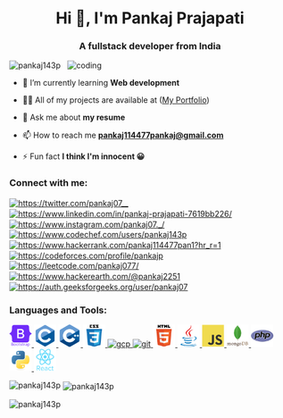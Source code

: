 <h1 align="center">Hi 👋, I'm Pankaj Prajapati</h1>
<h3 align="center">A fullstack developer from India</h3>
<img align="right" alt="coding" width="400" src="https://media.giphy.com/media/u2pmTWUi0MXjyrMaVj/giphy.gif"

<p align="left"> <img src="https://komarev.com/ghpvc/?username=pankaj143p&label=Profile%20views&color=0e75b6&style=flat" alt="pankaj143p" /> </p>

<!-- <p align="left"> <a href="https://twitter.com/https://twitter.com/pankaj07__" target="blank"><img src="https://img.shields.io/twitter/follow/https://twitter.com/pankaj07__?logo=twitter&style=for-the-badge" alt="https://twitter.com/pankaj07__" /></a> </p> -->

- 🌱 I’m currently learning **Web development**

- 👨‍💻 All of my projects are available at ([My Portfolio](https:pankaj07.me/))

- 💬 Ask me about **my resume**

- 📫 How to reach me **pankaj114477pankaj@gmail.com**

- ⚡ Fun fact **I think I'm innocent 😀**

<h3 align="left">Connect with me:</h3>
<p align="left">
<a href="https://twitter.com/https://twitter.com/pankaj07__" target="blank"><img align="center" src="https://raw.githubusercontent.com/rahuldkjain/github-profile-readme-generator/master/src/images/icons/Social/twitter.svg" alt="https://twitter.com/pankaj07__" height="30" width="40" /></a>
<a href="https://linkedin.com/in/https://www.linkedin.com/in/pankaj-prajapati-7619bb226/" target="blank"><img align="center" src="https://raw.githubusercontent.com/rahuldkjain/github-profile-readme-generator/master/src/images/icons/Social/linked-in-alt.svg" alt="https://www.linkedin.com/in/pankaj-prajapati-7619bb226/" height="30" width="40" /></a>
<a href="https://instagram.com/https://www.instagram.com/pankaj07._/" target="blank"><img align="center" src="https://raw.githubusercontent.com/rahuldkjain/github-profile-readme-generator/master/src/images/icons/Social/instagram.svg" alt="https://www.instagram.com/pankaj07._/" height="30" width="40" /></a>
<a href="https://www.codechef.com/users/https://www.codechef.com/users/pankaj143p" target="blank"><img align="center" src="https://cdn.jsdelivr.net/npm/simple-icons@3.1.0/icons/codechef.svg" alt="https://www.codechef.com/users/pankaj143p" height="30" width="40" /></a>
<a href="https://www.hackerrank.com/https://www.hackerrank.com/pankaj114477pan1?hr_r=1" target="blank"><img align="center" src="https://raw.githubusercontent.com/rahuldkjain/github-profile-readme-generator/master/src/images/icons/Social/hackerrank.svg" alt="https://www.hackerrank.com/pankaj114477pan1?hr_r=1" height="30" width="40" /></a>
<a href="https://codeforces.com/profile/https://codeforces.com/profile/pankajp" target="blank"><img align="center" src="https://raw.githubusercontent.com/rahuldkjain/github-profile-readme-generator/master/src/images/icons/Social/codeforces.svg" alt="https://codeforces.com/profile/pankajp" height="30" width="40" /></a>
<a href="https://www.leetcode.com/https://leetcode.com/pankaj077/" target="blank"><img align="center" src="https://raw.githubusercontent.com/rahuldkjain/github-profile-readme-generator/master/src/images/icons/Social/leet-code.svg" alt="https://leetcode.com/pankaj077/" height="30" width="40" /></a>
<a href="https://www.hackerearth.com/https://www.hackerearth.com/@pankaj2251" target="blank"><img align="center" src="https://raw.githubusercontent.com/rahuldkjain/github-profile-readme-generator/master/src/images/icons/Social/hackerearth.svg" alt="https://www.hackerearth.com/@pankaj2251" height="30" width="40" /></a>
<a href="https://auth.geeksforgeeks.org/user/https://auth.geeksforgeeks.org/user/pankaj07" target="blank"><img align="center" src="https://raw.githubusercontent.com/rahuldkjain/github-profile-readme-generator/master/src/images/icons/Social/geeks-for-geeks.svg" alt="https://auth.geeksforgeeks.org/user/pankaj07" height="30" width="40" /></a>
</p>

<h3 align="left">Languages and Tools:</h3>
<p align="left"> <a href="https://getbootstrap.com" target="_blank" rel="noreferrer"> <img src="https://raw.githubusercontent.com/devicons/devicon/master/icons/bootstrap/bootstrap-plain-wordmark.svg" alt="bootstrap" width="40" height="40"/> </a> <a href="https://www.cprogramming.com/" target="_blank" rel="noreferrer"> <img src="https://raw.githubusercontent.com/devicons/devicon/master/icons/c/c-original.svg" alt="c" width="40" height="40"/> </a> <a href="https://www.w3schools.com/cpp/" target="_blank" rel="noreferrer"> <img src="https://raw.githubusercontent.com/devicons/devicon/master/icons/cplusplus/cplusplus-original.svg" alt="cplusplus" width="40" height="40"/> </a> <a href="https://www.w3schools.com/css/" target="_blank" rel="noreferrer"> <img src="https://raw.githubusercontent.com/devicons/devicon/master/icons/css3/css3-original-wordmark.svg" alt="css3" width="40" height="40"/> </a> <a href="https://cloud.google.com" target="_blank" rel="noreferrer"> <img src="https://www.vectorlogo.zone/logos/google_cloud/google_cloud-icon.svg" alt="gcp" width="40" height="40"/> </a> <a href="https://git-scm.com/" target="_blank" rel="noreferrer"> <img src="https://www.vectorlogo.zone/logos/git-scm/git-scm-icon.svg" alt="git" width="40" height="40"/> </a> <a href="https://www.w3.org/html/" target="_blank" rel="noreferrer"> <img src="https://raw.githubusercontent.com/devicons/devicon/master/icons/html5/html5-original-wordmark.svg" alt="html5" width="40" height="40"/> </a> <a href="https://www.java.com" target="_blank" rel="noreferrer"> <img src="https://raw.githubusercontent.com/devicons/devicon/master/icons/java/java-original.svg" alt="java" width="40" height="40"/> </a> <a href="https://developer.mozilla.org/en-US/docs/Web/JavaScript" target="_blank" rel="noreferrer"> <img src="https://raw.githubusercontent.com/devicons/devicon/master/icons/javascript/javascript-original.svg" alt="javascript" width="40" height="40"/> </a> <a href="https://www.mongodb.com/" target="_blank" rel="noreferrer"> <img src="https://raw.githubusercontent.com/devicons/devicon/master/icons/mongodb/mongodb-original-wordmark.svg" alt="mongodb" width="40" height="40"/> </a> <a href="https://www.php.net" target="_blank" rel="noreferrer"> <img src="https://raw.githubusercontent.com/devicons/devicon/master/icons/php/php-original.svg" alt="php" width="40" height="40"/> </a> <a href="https://www.python.org" target="_blank" rel="noreferrer"> <img src="https://raw.githubusercontent.com/devicons/devicon/master/icons/python/python-original.svg" alt="python" width="40" height="40"/> </a> <a href="https://reactjs.org/" target="_blank" rel="noreferrer"> <img src="https://raw.githubusercontent.com/devicons/devicon/master/icons/react/react-original-wordmark.svg" alt="react" width="40" height="40"/> </a> </p>

<p><img align="left" src="https://github-readme-stats.vercel.app/api/top-langs?username=pankaj143p&show_icons=true&locale=en&layout=compact" alt="pankaj143p" /></p>

<p>&nbsp;<img align="center" src="https://github-readme-stats.vercel.app/api?username=pankaj143p&show_icons=true&locale=en" alt="pankaj143p" /></p>

<p><img align="center" src="https://github-readme-streak-stats.herokuapp.com/?user=pankaj143p&" alt="pankaj143p" /></p>
